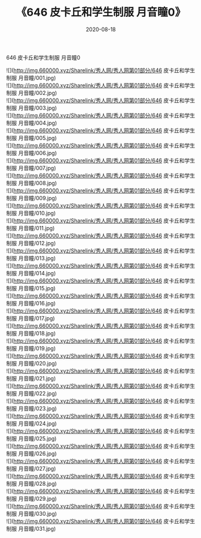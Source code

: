 ﻿---
layout: post
title:  《646 皮卡丘和学生制服 月音瞳0》
date:   2020-08-18
img: http://img.660000.xyz/Sharelink/秀人网/秀人网第01部分/646 皮卡丘和学生制服 月音瞳0/000.jpg
categories: [美女, 清纯, 唯美]
---

646 皮卡丘和学生制服 月音瞳0

  ![](http://img.660000.xyz/Sharelink/秀人网/秀人网第01部分/646 皮卡丘和学生制服 月音瞳/001.jpg) <br> ![](http://img.660000.xyz/Sharelink/秀人网/秀人网第01部分/646 皮卡丘和学生制服 月音瞳/002.jpg) <br> ![](http://img.660000.xyz/Sharelink/秀人网/秀人网第01部分/646 皮卡丘和学生制服 月音瞳/003.jpg) <br> ![](http://img.660000.xyz/Sharelink/秀人网/秀人网第01部分/646 皮卡丘和学生制服 月音瞳/004.jpg) <br> ![](http://img.660000.xyz/Sharelink/秀人网/秀人网第01部分/646 皮卡丘和学生制服 月音瞳/005.jpg) <br> ![](http://img.660000.xyz/Sharelink/秀人网/秀人网第01部分/646 皮卡丘和学生制服 月音瞳/006.jpg) <br> ![](http://img.660000.xyz/Sharelink/秀人网/秀人网第01部分/646 皮卡丘和学生制服 月音瞳/007.jpg) <br> ![](http://img.660000.xyz/Sharelink/秀人网/秀人网第01部分/646 皮卡丘和学生制服 月音瞳/008.jpg) <br> ![](http://img.660000.xyz/Sharelink/秀人网/秀人网第01部分/646 皮卡丘和学生制服 月音瞳/009.jpg) <br> ![](http://img.660000.xyz/Sharelink/秀人网/秀人网第01部分/646 皮卡丘和学生制服 月音瞳/010.jpg) <br> ![](http://img.660000.xyz/Sharelink/秀人网/秀人网第01部分/646 皮卡丘和学生制服 月音瞳/011.jpg) <br> ![](http://img.660000.xyz/Sharelink/秀人网/秀人网第01部分/646 皮卡丘和学生制服 月音瞳/012.jpg) <br> ![](http://img.660000.xyz/Sharelink/秀人网/秀人网第01部分/646 皮卡丘和学生制服 月音瞳/013.jpg) <br> ![](http://img.660000.xyz/Sharelink/秀人网/秀人网第01部分/646 皮卡丘和学生制服 月音瞳/014.jpg) <br> ![](http://img.660000.xyz/Sharelink/秀人网/秀人网第01部分/646 皮卡丘和学生制服 月音瞳/015.jpg) <br> ![](http://img.660000.xyz/Sharelink/秀人网/秀人网第01部分/646 皮卡丘和学生制服 月音瞳/016.jpg) <br> ![](http://img.660000.xyz/Sharelink/秀人网/秀人网第01部分/646 皮卡丘和学生制服 月音瞳/017.jpg) <br> ![](http://img.660000.xyz/Sharelink/秀人网/秀人网第01部分/646 皮卡丘和学生制服 月音瞳/018.jpg) <br> ![](http://img.660000.xyz/Sharelink/秀人网/秀人网第01部分/646 皮卡丘和学生制服 月音瞳/019.jpg) <br> ![](http://img.660000.xyz/Sharelink/秀人网/秀人网第01部分/646 皮卡丘和学生制服 月音瞳/020.jpg) <br> ![](http://img.660000.xyz/Sharelink/秀人网/秀人网第01部分/646 皮卡丘和学生制服 月音瞳/021.jpg) <br> ![](http://img.660000.xyz/Sharelink/秀人网/秀人网第01部分/646 皮卡丘和学生制服 月音瞳/022.jpg) <br> ![](http://img.660000.xyz/Sharelink/秀人网/秀人网第01部分/646 皮卡丘和学生制服 月音瞳/023.jpg) <br> ![](http://img.660000.xyz/Sharelink/秀人网/秀人网第01部分/646 皮卡丘和学生制服 月音瞳/024.jpg) <br> ![](http://img.660000.xyz/Sharelink/秀人网/秀人网第01部分/646 皮卡丘和学生制服 月音瞳/025.jpg) <br> ![](http://img.660000.xyz/Sharelink/秀人网/秀人网第01部分/646 皮卡丘和学生制服 月音瞳/026.jpg) <br> ![](http://img.660000.xyz/Sharelink/秀人网/秀人网第01部分/646 皮卡丘和学生制服 月音瞳/027.jpg) <br> ![](http://img.660000.xyz/Sharelink/秀人网/秀人网第01部分/646 皮卡丘和学生制服 月音瞳/028.jpg) <br> ![](http://img.660000.xyz/Sharelink/秀人网/秀人网第01部分/646 皮卡丘和学生制服 月音瞳/029.jpg) <br> ![](http://img.660000.xyz/Sharelink/秀人网/秀人网第01部分/646 皮卡丘和学生制服 月音瞳/030.jpg) <br> ![](http://img.660000.xyz/Sharelink/秀人网/秀人网第01部分/646 皮卡丘和学生制服 月音瞳/031.jpg) <br>